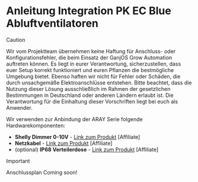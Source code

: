 # Anleitung Integration PK EC Blue Abluftventilatoren

>[!CAUTION]
>  
>Wir vom Projektteam übernehmen keine Haftung für Anschluss- oder Konfigurationsfehler, die beim Einsatz der GanjOS Grow Automation auftreten können. Es liegt in eurer Verantwortung, sicherzustellen, dass euer Setup korrekt funktioniert und euren Pflanzen die bestmögliche Umgebung bietet. Ebenso haften wir nicht für Fehler oder Schäden, die durch unsachgemäße Elektroanschlüsse entstehen. Bitte beachtet, dass die Nutzung dieser Lösung ausschließlich im Rahmen der gesetzlichen Bestimmungen in Deutschland oder anderen Ländern erlaubt ist. Die Verantwortung für die Einhaltung dieser Vorschriften liegt bei euch als Anwender.

Wir verwenden zur Anbindung der ARAY Serie folgende Hardwarekomponenten: 
- **Shelly Dimmer 0-10V** - [Link zum Produkt](https://amzn.to/3PIC1EF) [Affiliate]
- **Netzkabel** - [Link zum Produkt](https://amzn.to/4hccHmi) [Affiliate]
- (optional) **IP68 Verteilerdose** - [Link zum Produkt](https://amzn.to/3WjUYSa) [Affiliate]

>[!IMPORTANT]
>
> Anschlussplan Coming soon!
